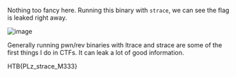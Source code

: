 Nothing too fancy here. Running this binary with `strace`, we can see the flag is leaked right away. 

![image](https://user-images.githubusercontent.com/80063008/198257584-8df9b566-b00d-4003-868a-3ee2f0666ba1.png)

Generally running pwn/rev binaries with ltrace and strace are some of the first things I do in CTFs. It can leak a lot of good information.

HTB{PLz_strace_M333}